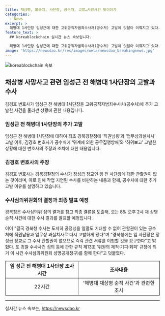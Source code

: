 ```yaml
---
title: 채상병, 불송치, 사단장, 공수처, 고발…사망사건 뒷이야기
categories:
  - News
excerpt: >
  해병대 1사단장 임성근에 대한 고위공직자범죄수사처(공수처) 고발이 잇달아 이뤄지고 있다. 김경호 변호사는 경북경찰청의 수사를 비판하며, 정치적 수사로 지연된 것이라고 주장했다. 또한 경찰 수사심의위원회의 결론과 관련한 불송치 결론이 내려진 상황이다. 앞으로의 수사결과 발표가 기대된다.
feature_text: >
  ## koreablockchain 실시간 뉴스 속보입니다.

  해병대 1사단장 임성근에 대한 고위공직자범죄수사처(공수처) 고발이 잇달아 이뤄지고 있다. 김경호 변호사는 경북경찰청의 수사를 비판하며, 정치적 수사로 지연된 것이라고 주장했다. 또한 경찰 수사심의위원회의 결론과 관련한 불송치 결론이 내려진 상황이다. 앞으로의 수사결과 발표가 기대된다.
image: 'https://newsdao.kr/res/images/meta/newsdao_breakingnews.jpg'
---
```


<p><img src="https://newsdao.kr/res/images/meta/newsdao_breakingnews.jpg" alt="koreablockchain 속보" /></p>

<h2 data-ke-size="size26">채상병 사망사고 관련 임성근 전 해병대 1사단장의 고발과 수사</h2>

<p data-ke-size="size16">김경호 변호사가 임성근 전 해병대 1사단장을 고위공직자범죄수사처(공수처)에 추가 고발한 사건을 둘러싼 상황에 관한 내용입니다.</p>

<h3>임성근 전 해병대 1사단장의 추가 고발</h3>

<p data-ke-size="size16">임성근 전 해병대 1사단장에 대하여 최초 경북경찰청에 ‘직권남용’과 ‘업무상과실치사’ 고발 이후, 김경호 변호사가 공수처에 ‘위계에 의한 공무집행방해’와 ‘허위보고’ 고발한 상황에 대한 변호사의 주장과 조치에 대한 내용입니다.</p>

<h3>김경호 변호사의 주장</h3>

<p data-ke-size="size16">김경호 변호사는 경북경찰청의 수사가 장성급 장교인 임 전 사단장에 대한 관할권이 없는 것이라며, 이로 인해 작업 지연된 수사를 비판하는 내용과 함께, 공수처에 대한 추가 고발 이유를 설명하고 있습니다.</p>

<h3>수사심의위원회의 결정과 최종 발표 예정</h3>

<p data-ke-size="size16">경북청은 수사심의위 심의 결과를 참고 최종 결론을 도출해, 오는 8일 오후 2시 채 상병 순직 사건에 대한 수사 결과를 발표할 예정입니다.</p>

<p>이어 "결국 경북청 수사는 도저히 공정성을 일말도 기대할 수 없어 관할권이 있는 공수처에 직권남용과 업무상 과실치사로 다시 고발하게 됐다"며 "경북청에는 임 사단장은 장성급 장교로 그 수사 관할권이 없으므로 즉각 관련 서류를 이첩할 것을 요구한다"고 밝혔다. 또 경찰 수사사건 심의 등에 관한 규칙 제13조 ‘위원의 제척·기피·회피’ 규정에 의거 이 사건 수사심의위원회 성명공개청구)를 함께 한다“고 덧붙였다.</p>

<table border="1" cellspacing="0" cellpadding="4">
    <tr>
        <td style="text-align: center; height: 17px;"><b>임 성근 전 해병대 1사단장 조사시간</b></td>
        <td style="text-align: center; height: 17px;"><b>조사내용</b></td>
    </tr>
    <tr>
        <td style="text-align: center; height: 17px;">22시간</td>
        <td style="text-align: center; height: 17px;">'해병대 채상병 순직 사건'과 관련한 조사</td>
    </tr>
</table>

<p data-ke-size="size16"></p>

<hr>
실시간 뉴스 속보는, <a href="https://newsdao.kr" rel="dofollow">https://newsdao.kr</a>


